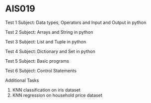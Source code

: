 # AIS019
Test 1
Subject: Data types, Operators and Input and Output in python

Test 2
Subject: Arrays and String in python

Test 3
Subject: List and Tuple in python

Test 4
Subject: Dictionary and Set in python

Test 5
Subject: Basic programs

Test 6
Subject: Control Statements

Additional Tasks
1. KNN classification on iris dataset
2. KNN regression on household price dataset
